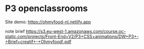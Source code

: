 # P3 openclassrooms
 
Site demo: https://ohmyfood-nl.netlify.app
 
note brief
https://s3.eu-west-1.amazonaws.com/course.oc-static.com/projects/Front-End+V2/P3+CSS+animations/DW+P3+-+Brief+creatif+-+Ohmyfood!.pdf
